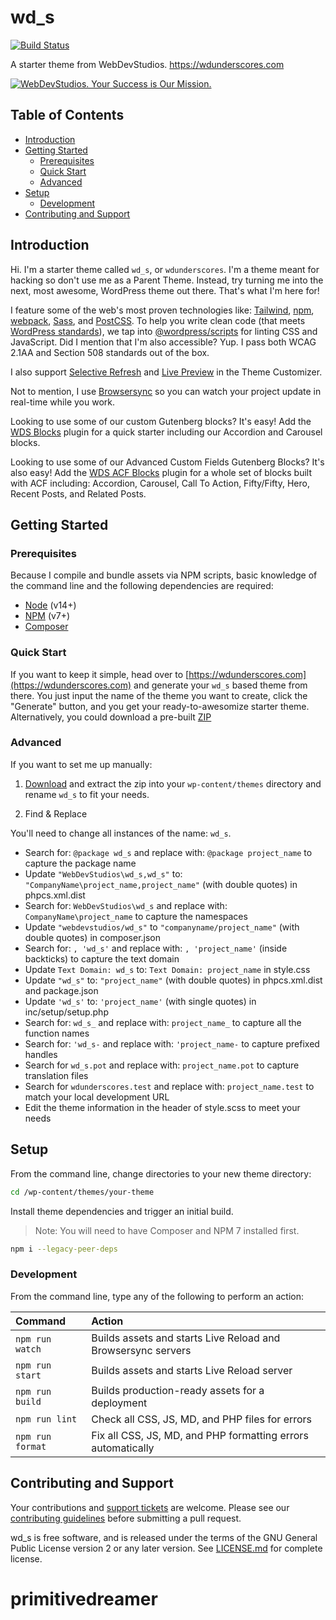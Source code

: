 # wd_s <!-- omit in toc -->

[![Build Status](https://img.shields.io/endpoint.svg?url=https%3A%2F%2Factions-badge.atrox.dev%2Fwebdevstudios%2Fwd_s%2Fbadge%3Fref%3Dmain&style=flat)](https://github.com/WebDevStudios/wd_s/actions)

A starter theme from WebDevStudios. <https://wdunderscores.com>

[![WebDevStudios. Your Success is Our Mission.](https://webdevstudios.com/wp-content/uploads/2018/04/wds-github-banner.png)](https://webdevstudios.com/contact/)

## Table of Contents <!-- omit in toc -->

- [Introduction](#introduction)
- [Getting Started](#getting-started)
	- [Prerequisites](#prerequisites)
	- [Quick Start](#quick-start)
	- [Advanced](#advanced)
- [Setup](#setup)
	- [Development](#development)
- [Contributing and Support](#contributing-and-support)

## Introduction

Hi. I'm a starter theme called `wd_s`, or `wdunderscores`. I'm a theme meant for hacking so don't use me as a Parent Theme. Instead, try turning me into the next, most awesome, WordPress theme out there. That's what I'm here for!

I feature some of the web's most proven technologies like: [Tailwind](https://www.tailwindcss.com), [npm](https://www.npmjs.com/), [webpack](https://webpack.js.org/), [Sass](http://sass-lang.com/), and [PostCSS](https://github.com/postcss/postcss). To help you write clean code (that meets [WordPress standards](https://make.wordpress.org/core/handbook/best-practices/coding-standards/)), we tap into [@wordpress/scripts](https://developer.wordpress.org/block-editor/packages/packages-scripts/) for linting CSS and JavaScript. Did I mention that I'm also accessible? Yup. I pass both WCAG 2.1AA and Section 508 standards out of the box.

I also support [Selective Refresh](https://make.wordpress.org/core/2016/03/22/implementing-selective-refresh-support-for-widgets/) and [Live Preview](https://codex.wordpress.org/Theme_Customization_API#Part_3:_Configure_Live_Preview_.28Optional.29) in the Theme Customizer.

Not to mention, I use [Browsersync](https://www.browsersync.io/) so you can watch your project update in real-time while you work.

Looking to use some of our custom Gutenberg blocks? It's easy! Add the [WDS Blocks](https://github.com/WebDevStudios/wds-blocks) plugin for a quick starter including our Accordion and Carousel blocks.

Looking to use some of our Advanced Custom Fields Gutenberg Blocks? It's also easy! Add the [WDS ACF Blocks](https://github.com/WebDevStudios/wds-acf-blocks) plugin for a whole set of blocks built with ACF including: Accordion, Carousel, Call To Action, Fifty/Fifty, Hero, Recent Posts, and Related Posts.

## Getting Started

### Prerequisites

Because I compile and bundle assets via NPM scripts, basic knowledge of the command line and the following dependencies are required:

- [Node](https://nodejs.org) (v14+)
- [NPM](https://npmjs.com) (v7+)
- [Composer](https://getcomposer.org/)

### Quick Start

If you want to keep it simple, head over to [https://wdunderscores.com](https://wdunderscores.com) and generate your `wd_s` based theme from there. You just input the name of the theme you want to create, click the "Generate" button, and you get your ready-to-awesomize starter theme. Alternatively, you could download a pre-built [ZIP](http://wdunderscores.com/wp-content/themes/wdunderscores/inc/prototype/wd_s.zip)

### Advanced

If you want to set me up manually:

1. [Download](http://wdunderscores.com/wp-content/themes/wdunderscores/inc/prototype/wd_s.zip) and extract the zip into your `wp-content/themes` directory and rename `wd_s` to fit your needs.

2. Find & Replace

You'll need to change all instances of the name: `wd_s`.

- Search for: `@package wd_s` and replace with: `@package project_name` to capture the package name
- Update `"WebDevStudios\wd_s,wd_s"` to: `"CompanyName\project_name,project_name"` (with double quotes) in phpcs.xml.dist
- Search for: `WebDevStudios\wd_s` and replace with: `CompanyName\project_name` to capture the namespaces
- Update `"webdevstudios/wd_s"` to `"companyname/project_name"` (with double quotes) in composer.json
- Search for: `, 'wd_s'` and replace with: `, 'project_name'` (inside backticks) to capture the text domain
- Update `Text Domain: wd_s` to: `Text Domain: project_name` in style.css
- Update `"wd_s"` to: `"project_name"` (with double quotes) in phpcs.xml.dist and package.json
- Update `'wd_s'` to: `'project_name'` (with single quotes) in inc/setup/setup.php
- Search for: `wd_s_` and replace with: `project_name_` to capture all the function names
- Search for: `'wd_s-` and replace with: `'project_name-` to capture prefixed handles
- Search for `wd_s.pot` and replace with: `project_name.pot` to capture translation files
- Search for `wdunderscores.test` and replace with: `project_name.test` to match your local development URL
- Edit the theme information in the header of style.scss to meet your needs

## Setup

From the command line, change directories to your new theme directory:

```bash
cd /wp-content/themes/your-theme
```

Install theme dependencies and trigger an initial build.

>Note: You will need to have Composer and NPM 7 installed first.

```bash
npm i --legacy-peer-deps
```

### Development

From the command line, type any of the following to perform an action:

Command | Action
:- | :-
`npm run watch` | Builds assets and starts Live Reload and Browsersync servers
`npm run start` | Builds assets and starts Live Reload server
`npm run build` | Builds production-ready assets for a deployment
`npm run lint` | Check all CSS, JS, MD, and PHP files for errors
`npm run format` | Fix all CSS, JS, MD, and PHP formatting errors automatically

## Contributing and Support

Your contributions and [support tickets](https://github.com/WebDevStudios/wd_s/issues) are welcome. Please see our [contributing guidelines](https://github.com/WebDevStudios/wd_s/blob/main/CONTRIBUTING.md) before submitting a pull request.

wd_s is free software, and is released under the terms of the GNU General Public License version 2 or any later version. See [LICENSE.md](https://github.com/WebDevStudios/wd_s/blob/main/LICENSE.md) for complete license.
# primitivedreamer
